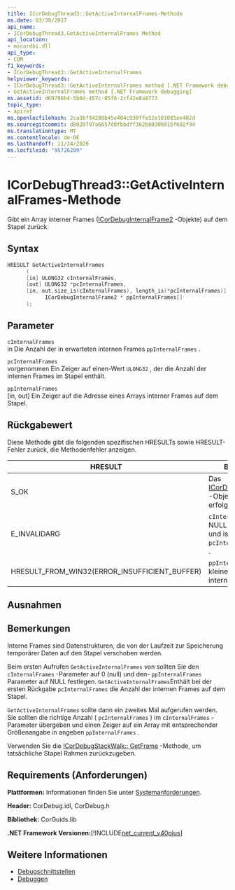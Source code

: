```yaml
---
title: ICorDebugThread3::GetActiveInternalFrames-Methode
ms.date: 03/30/2017
api_name:
- ICorDebugThread3.GetActiveInternalFrames Method
api_location:
- mscordbi.dll
api_type:
- COM
f1_keywords:
- ICorDebugThread3::GetActiveInternalFrames
helpviewer_keywords:
- ICorDebugThread3::GetActiveInternalFrames method [.NET Framework debugging]
- GetActiveInternalFrames method [.NET Framework debugging]
ms.assetid: d69796b4-5b6d-457c-85f6-2cf42e8a8773
topic_type:
- apiref
ms.openlocfilehash: 2ca3bf94298b45e404c930ffe52e101085ee482d
ms.sourcegitcommit: d8020797a6657d0fbbdff362b80300815f682f94
ms.translationtype: MT
ms.contentlocale: de-DE
ms.lasthandoff: 11/24/2020
ms.locfileid: "95726209"
---
```

# <a name="icordebugthread3getactiveinternalframes-method"></a>ICorDebugThread3::GetActiveInternalFrames-Methode

Gibt ein Array interner Frames ([ICorDebugInternalFrame2](icordebuginternalframe2-interface.md) -Objekte) auf dem Stapel zurück.  
  
## <a name="syntax"></a>Syntax  
  
```cpp
HRESULT GetActiveInternalFrames  
      (  
      [in] ULONG32 cInternalFrames,  
      [out] ULONG32 *pcInternalFrames,  
      [in, out,size_is(cInternalFrames), length_is(*pcInternalFrames)]  
            ICorDebugInternalFrame2 * ppInternalFrames[]  
      );  
```  
  
## <a name="parameters"></a>Parameter  

 `cInternalFrames`  
 in Die Anzahl der in erwarteten internen Frames `ppInternalFrames` .  
  
 `pcInternalFrames`  
 vorgenommen Ein Zeiger auf einen-Wert `ULONG32` , der die Anzahl der internen Frames im Stapel enthält.  
  
 `ppInternalFrames`  
 [in, out] Ein Zeiger auf die Adresse eines Arrays interner Frames auf dem Stapel.  
  
## <a name="return-value"></a>Rückgabewert  

 Diese Methode gibt die folgenden spezifischen HRESULTs sowie HRESULT-Fehler zurück, die Methodenfehler anzeigen.  
  
|HRESULT|BESCHREIBUNG|  
|-------------|-----------------|  
|S_OK|Das [ICorDebugInternalFrame2](icordebuginternalframe2-interface.md) -Objekt wurde erfolgreich erstellt.|  
|E_INVALIDARG|`cInternalFrames` ist nicht NULL `ppInternalFrames` , und ist `null` , oder `pcInternalFrames` ist `null` .|  
|HRESULT_FROM_WIN32(ERROR_INSUFFICIENT_BUFFER)|`ppInternalFrames` ist kleiner als die Anzahl interner Frames.|  
  
## <a name="exceptions"></a>Ausnahmen  
  
## <a name="remarks"></a>Bemerkungen  

 Interne Frames sind Datenstrukturen, die von der Laufzeit zur Speicherung temporärer Daten auf den Stapel verschoben werden.  
  
 Beim ersten Aufrufen `GetActiveInternalFrames` von sollten Sie den `cInternalFrames` -Parameter auf 0 (null) und den- `ppInternalFrames` Parameter auf NULL festlegen. `GetActiveInternalFrames`Enthält bei der ersten Rückgabe `pcInternalFrames` die Anzahl der internen Frames auf dem Stapel.  
  
 `GetActiveInternalFrames` sollte dann ein zweites Mal aufgerufen werden. Sie sollten die richtige Anzahl ( `pcInternalFrames` ) im `cInternalFrames` -Parameter übergeben und einen Zeiger auf ein Array mit entsprechender Größenangabe in angeben `ppInternalFrames` .  
  
 Verwenden Sie die [ICorDebugStackWalk:: GetFrame](icordebugthread3-getactiveinternalframes-method.md) -Methode, um tatsächliche Stapel Rahmen zurückzugeben.  
  
## <a name="requirements"></a>Requirements (Anforderungen)  

 **Plattformen:** Informationen finden Sie unter [Systemanforderungen](../../get-started/system-requirements.md).  
  
 **Header:** CorDebug.idl, CorDebug.h  
  
 **Bibliothek:** CorGuids.lib  
  
 **.NET Framework Versionen:**[!INCLUDE[net_current_v40plus](../../../../includes/net-current-v40plus-md.md)]  
  
## <a name="see-also"></a>Weitere Informationen

- [Debugschnittstellen](debugging-interfaces.md)
- [Debuggen](index.md)
